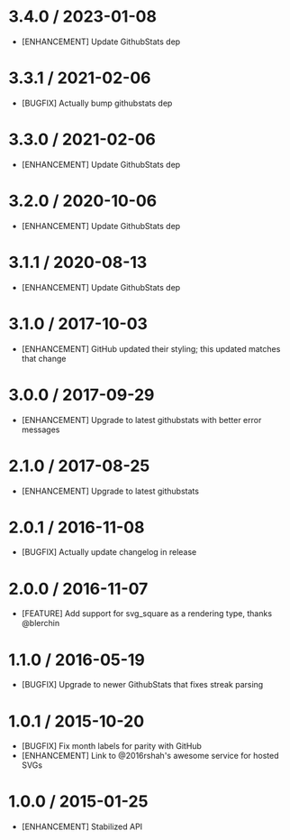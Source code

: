 # 3.4.0 / 2023-01-08

* [ENHANCEMENT] Update GithubStats dep

# 3.3.1 / 2021-02-06

* [BUGFIX] Actually bump githubstats dep

# 3.3.0 / 2021-02-06

* [ENHANCEMENT] Update GithubStats dep

# 3.2.0 / 2020-10-06

* [ENHANCEMENT] Update GithubStats dep

# 3.1.1 / 2020-08-13

* [ENHANCEMENT] Update GithubStats dep

# 3.1.0 / 2017-10-03

* [ENHANCEMENT] GitHub updated their styling; this updated matches that change

# 3.0.0 / 2017-09-29

* [ENHANCEMENT] Upgrade to latest githubstats with better error messages

# 2.1.0 / 2017-08-25

* [ENHANCEMENT] Upgrade to latest githubstats

# 2.0.1 / 2016-11-08

* [BUGFIX] Actually update changelog in release

# 2.0.0 / 2016-11-07

* [FEATURE] Add support for svg_square as a rendering type, thanks @blerchin

# 1.1.0 / 2016-05-19

* [BUGFIX] Upgrade to newer GithubStats that fixes streak parsing

# 1.0.1 / 2015-10-20

* [BUGFIX] Fix month labels for parity with GitHub
* [ENHANCEMENT] Link to @2016rshah's awesome service for hosted SVGs

# 1.0.0 / 2015-01-25

* [ENHANCEMENT] Stabilized API

